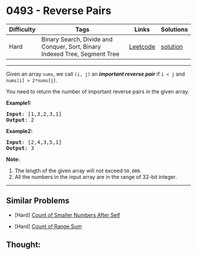 # 0493 - Reverse Pairs

Difficulty  | Tags | Links | Solutions
----------- | ---- | ----- | -----
Hard | Binary Search, Divide and Conquer, Sort, Binary Indexed Tree, Segment Tree | [Leetcode](https://leetcode.com/problems/reverse-pairs) | [solution](https://leetcode.com/problems/reverse-pairs/solution/)


-----------

<p>Given an array <code>nums</code>, we call <code>(i, j)</code> an <b><i>important reverse pair</i></b> if <code>i &lt; j</code> and <code>nums[i] &gt; 2*nums[j]</code>.</p>

<p>You need to return the number of important reverse pairs in the given array.</p>

<p><b>Example1:</b>
<pre>
<b>Input</b>: [1,3,2,3,1]
<b>Output</b>: 2
</pre></p>

<p><b>Example2:</b>
<pre>
<b>Input</b>: [2,4,3,5,1]
<b>Output</b>: 3
</pre></p>

<p><b>Note:</b><br>
<ol>
<li>The length of the given array will not exceed <code>50,000</code>.</li>
<li>All the numbers in the input array are in the range of 32-bit integer.</li>
</ol>
</p>

-----------


## Similar Problems

- [Hard] [Count of Smaller Numbers After Self](count-of-smaller-numbers-after-self)

- [Hard] [Count of Range Sum](count-of-range-sum)




## Thought:
